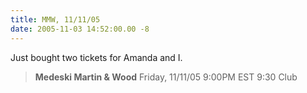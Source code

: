 ```yaml
---
title: MMW, 11/11/05
date: 2005-11-03 14:52:00.00 -8
---
```

Just bought two tickets for Amanda and I.

> **Medeski Martin & Wood**
> Friday, 11/11/05
> 9:00PM EST
> 9:30 Club